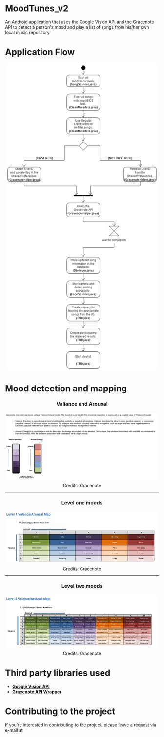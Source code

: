# MoodTunes_v2
An Android application that uses the Google Vision API and the Gracenote API to detect a person's mood and play a list of songs from his/her own local music repository.

# Application Flow
<p align="center">
  <img src="/Resources/flow_diagram.png" alt="Flow Diagram"/>
</p>

# Mood detection and mapping
<div align="center">
<h3>Valiance and Arousal</h3>
<img src="/Resources/1.png" alt="Credits: Gracenote"/>
Credits: Gracenote
</div>

<hr>

<div align="center">
<h3>Level one moods</h3>
<img src="/Resources/2.png" alt="Credits: Gracenote" />
Credits: Gracenote
</div>

<hr>

<div align="center">
<h3>Level two moods</h3>
<img src="/Resources/3.png" alt="Credits: Gracenote" />
Credits: Gracenote
</div>

# Third party libraries used
<ul>
<li><b><a href="https://github.com/googlesamples/android-vision">Google Vision API</a></b></li>
<li><b><a href="https://github.com/richadams/java-gracenote">Gracenote API Wrapper</a></b></li>
</ul>

# Contributing to the project
If you're interested in contributing to the project, please leave a request via e-mail at <a href="mailto:rahulkulhalli@gmail.com">
